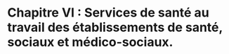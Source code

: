 # Chapitre VI : Services de santé au travail des établissements de santé, sociaux et médico-sociaux.

